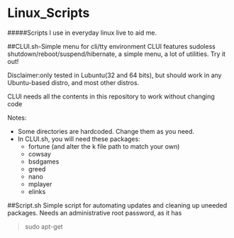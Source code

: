 # Linux_Scripts
#####Scripts I use in everyday linux live to aid me.

##CLUI.sh-Simple menu for cli/tty environment
CLUI features sudoless shutdown/reboot/suspend/hibernate, a simple menu, a lot of utilities. Try it out!

Disclaimer:only tested in Lubuntu(32 and 64 bits), but should work in any Ubuntu-based distro, and most other distros.

CLUI needs all the contents in this repository to work without changing code

Notes:
  * Some directories are hardcoded. Change them as you need.
  * In CLUI.sh, you will need these packages:
      * fortune (and alter the k file path to match your own)
      * cowsay
      * bsdgames
      * greed
      * nano
      * mplayer
      * elinks

##Script.sh
Simple script for automating updates and cleaning up uneeded packages. Needs an administrative root password, as it has
> sudo apt-get
